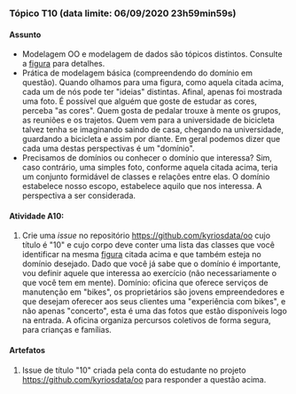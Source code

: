 ### Tópico T10 (data limite: **06/09/2020 23h59min59s**)

#### Assunto

- Modelagem OO e modelagem de dados são tópicos distintos. Consulte a [figura](../media/bicicleta-oo.pdf) para detalhes.
- Prática de modelagem básica (compreendendo do domínio em questão). Quando olhamos para uma figura, como aquela citada acima,
cada um de nós pode ter "ideias" distintas. Afinal, apenas foi mostrada uma foto. É possível que alguém que goste de estudar as cores, perceba 
"as cores". Quem gosta de pedalar trouxe à mente os grupos, as reuniões e os trajetos. Quem vem para a universidade de bicicleta talvez
tenha se imaginando saindo de casa, chegando na universidade, guardando a bicicleta e assim por diante. Em geral podemos dizer que cada
uma destas perspectivas é um "domínio".
- Precisamos de domínios ou conhecer o domínio que interessa? Sim, caso contrário, uma simples foto, conforme aquela citada acima,
teria um conjunto formidável de classes e relações entre elas. O domínio estabelece nosso escopo, estabelece aquilo que nos
interessa. A perspectiva a ser considerada. 

#### Atividade A10:

1. Crie uma _issue_ no repositório https://github.com/kyriosdata/oo cujo título é "10" e cujo corpo deve conter uma lista das classes que você identificar 
na mesma [figura](../media/bicicleta-oo.pdf) citada acima e que também esteja no domínio desejado. 
Dado que você já sabe que o domínio é importante, vou definir aquele que interessa
ao exercício (não necessariamente o que você tem em mente). Domínio: oficina que oferece serviços de manutenção em "bikes", os proprietários
são jovens empreendedores e que desejam oferecer aos seus clientes uma "experiência com bikes", e não apenas "concerto", esta é uma das
fotos que estão disponíveis logo na entrada. A oficina organiza percursos coletivos de forma segura, para crianças e famílias. 

#### Artefatos

1. Issue de título "10" criada pela conta do estudante no projeto https://github.com/kyriosdata/oo para responder a questão acima.
